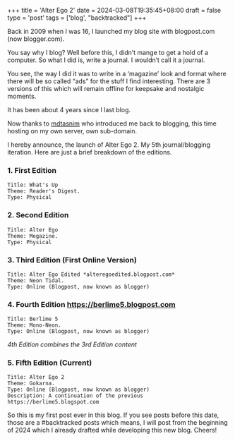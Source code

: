 +++
title = 'Alter Ego 2'
date = 2024-03-08T19:35:45+08:00
draft = false
type = 'post'
tags = ['blog', "backtracked"]
+++

Back in 2009 when I was 16, I launched my blog site with blogpost.com (now blogger.com).

You say why I blog? Well before this, I didn’t mange to get a hold of a computer. So what I did is, write a journal. I wouldn’t call it a journal.

You see, the way I did it was to write in a ‘magazine’ look and format where there will be so called “ads” for the stuff I find interesting. There are 3 versions of this which will remain offline for keepsake and nostalgic moments.

It has been about 4 years since I last blog.

Now thanks to [mdtasnim](https://mdtasnim.com) who introduced me back to blogging, this time hosting on my own server, own sub-domain.

I hereby announce, the launch of Alter Ego 2. My 5th journal/blogging iteration. Here are just a brief breakdown of the editions.

### 1. First Edition

    Title: What's Up
    Theme: Reader's Digest.
    Type: Physical


### 2. Second Edition

    Title: Alter Ego
    Theme: Megazine.
    Type: Physical

### 3. Third Edition (First Online Version)

    Title: Alter Ego Edited *alteregoedited.blogpost.com*
    Theme: Neon Tidal.
    Type: Online (Blogpost, now known as blogger)

### 4. Fourth Edition https://berlime5.blogpost.com

    Title: Berlime 5
    Theme: Mono-Neon.
    Type: Online (Blogpost, now known as blogger)


*4th Edition combines the 3rd Edition content*

### 5. Fifth Edition (Current)

    Title: Alter Ego 2
    Theme: Gokarna.
    Type: Online (Blogpost, now known as blogger)
    Description: A continuation of the previous https://berlime5.blogspot.com

So this is my first post ever in this blog. If you see posts before this date, those are a #backtracked posts which means, I will post from the beginning of 2024 which I already drafted while developing this new blog. Cheers!